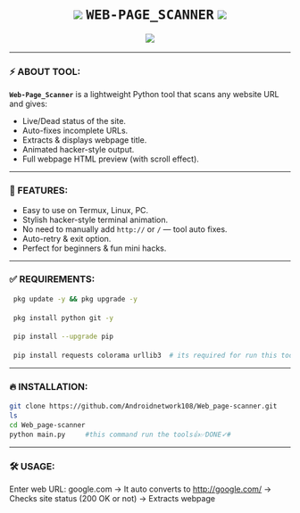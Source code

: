 
<h1 align="center">
  <img src="https://i.imgur.com/wU1Vfpt.gif" width="30"/>
  <b><code>WEB-PAGE_SCANNER</code></b>
  <img src="https://i.imgur.com/wU1Vfpt.gif" width="30"/>
</h1>

<p align="center">
  <img src="https://readme-typing-svg.herokuapp.com?font=Fira+Code&duration=3000&pause=500&center=true&vCenter=true&width=435&lines=Made+By+%40Hindu_papa;Scan+Any+Website+Title+%26+Status;Termux+%2B+Linux+Supported;Stylish+Hacker+CLI+Tool"/>
</p>

---

### ⚡ ABOUT TOOL:

**`Web-Page_Scanner`** is a lightweight Python tool that scans any website URL and gives:

- Live/Dead status of the site.
- Auto-fixes incomplete URLs.
- Extracts & displays webpage title.
- Animated hacker-style output.
- Full webpage HTML preview (with scroll effect).

---

### 🚀 FEATURES:

- Easy to use on Termux, Linux, PC.
- Stylish hacker-style terminal animation.
- No need to manually add `http://` or `/` — tool auto fixes.
- Auto-retry & exit option.
- Perfect for beginners & fun mini hacks.

---

### ✅ REQUIREMENTS:

```bash
 pkg update -y && pkg upgrade -y

 pkg install python git -y

 pip install --upgrade pip

 pip install requests colorama urllib3  # its required for run this tools in TERMUX just copy & paste TERMUX #
```

---

### 🔥 INSTALLATION:

```bash
git clone https://github.com/Androidnetwork108/Web_page-scanner.git
ls
cd Web_page-scanner  
python main.py     #this command run the tools👍✅DONE✓#
```

---

### 🛠️ USAGE:

Enter web URL: google.com
→ It auto converts to http://google.com/
→ Checks site status (200 OK or not)
→ Extracts webpage <title> & displays in hacker-style
→ Then scrolls the webpage source like a hacker


---

### 📸 SCREENSHOT:
<p align="center">
  <a href="https://github.com/Androidnetwork108/Web_page-scanner/blob/main/image/IMG_20250423_082200.jpg">
    <img src="https://github.com/Androidnetwork108/Web_page-scanner/blob/main/image/IMG_20250423_082200.jpg?raw=true" width="300"/>
  </a>
  <a href="https://github.com/Androidnetwork108/Web_page-scanner/blob/main/image/IMG_20250423_081813.jpg">
    <img src="https://github.com/Androidnetwork108/Web_page-scanner/blob/main/image/IMG_20250423_081813.jpg?raw=true" width="300"/>
  </a>
  <a href="https://github.com/Androidnetwork108/Web_page-scanner/blob/main/image/IMG_20250423_081944.jpg">
    <img src="https://github.com/Androidnetwork108/Web_page-scanner/blob/main/image/IMG_20250423_081944.jpg?raw=true" width="300"/>
  </a>
  <a href="https://github.com/Androidnetwork108/Web_page-scanner/blob/main/image/Screenshot_2025-04-23-05-42-16-71_84d3000e3f4017145260f7618db1d683.jpg">
    <img src="https://github.com/Androidnetwork108/Web_page-scanner/blob/main/image/Screenshot_2025-04-23-05-42-16-71_84d3000e3f4017145260f7618db1d683.jpg?raw=true" width="300"/>
  </a>
  <a href="https://github.com/Androidnetwork108/Web_page-scanner/blob/main/image/IMG_20250423_081627.jpg">
    <img src="https://github.com/Androidnetwork108/Web_page-scanner/blob/main/image/IMG_20250423_081627.jpg?raw=true" width="300"/>
  </a>
</p>
---

---

### 🌐 WHO I AM:

> **Name**: Prithawi Raj  
> **Username**: [@Hindu_papa](https://t.me/Hindu_papa)  
> **Website**: [hacker-hindu-papa108.netlify.app](https://hacker-hindu-papa108.netlify.app)

---

### ✨ CREDITS:

> Tool developed by **@Hindu_papa**  
> Follow me on Telegram: [@MeNetwork108](https://t.me/MeNetwork108)  
> Feel free to contribute or modify for learning!

---

### ⚠️ DISCLAIMER:

This tool is made for **educational purposes only**. Use responsibly!

---
